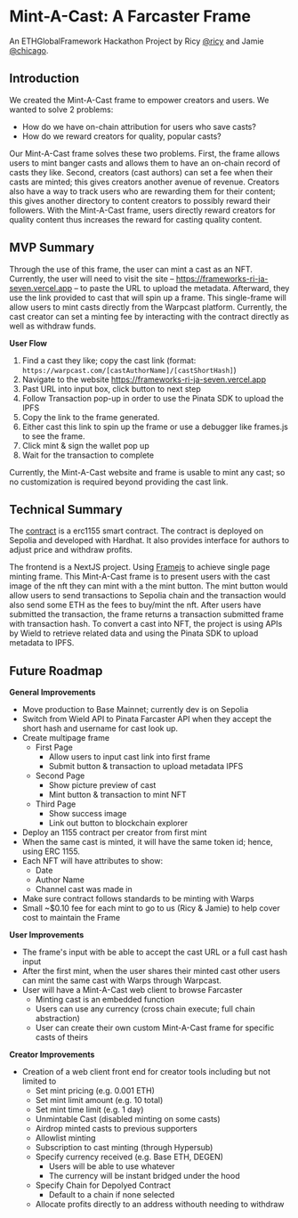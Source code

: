 # Mint-A-Cast: A Farcaster Frame
An ETHGlobalFramework Hackathon Project by Ricy [@ricy](https://warpcast.com/ricy) and Jamie [@chicago](https://warpcast.com/chicago).

## Introduction
We created the Mint-A-Cast frame to empower creators and users. We wanted to solve 2 problems: 
- How do we have on-chain attribution for users who save casts?
- How do we reward creators for quality, popular casts?

Our Mint-A-Cast frame solves these two problems. First, the frame allows users to mint banger casts and allows them to have an on-chain record of casts they like. Second, creators (cast authors) can set a fee when their casts are minted; this gives creators another avenue of revenue. Creators also have a way to track users who are rewarding them for their content; this gives another directory to content creators to possibly reward their followers. With the Mint-A-Cast frame, users directly reward creators for quality content thus increases the reward for casting quality content.

## MVP Summary
Through the use of this frame, the user can mint a cast as an NFT. Currently, the user will need to visit the site – https://frameworks-ri-ja-seven.vercel.app – to paste the URL to upload the metadata. Afterward, they use the link provided to cast that will spin up a frame. This single-frame will allow users to mint casts directly from the Warpcast platform. Currently, the cast creator can set a minting fee by interacting with the contract directly as well as withdraw funds. 

**User Flow**
1. Find a cast they like; copy the cast link (format: `https://warpcast.com/[castAuthorName]/[castShortHash]`)
2. Navigate to the website https://frameworks-ri-ja-seven.vercel.app
3. Past URL into input box, click button to next step
4. Follow Transaction pop-up in order to use the Pinata SDK to upload the IPFS
5. Copy the link to the frame generated.
6. Either cast this link to spin up the frame or use a debugger like frames.js to see the frame.
7. Click mint & sign the wallet pop up
8. Wait for the transaction to complete

Currently, the Mint-A-Cast website and frame is usable to mint any cast; so no customization is required beyond providing the cast link.

## Technical Summary
The [contract](https://sepolia.etherscan.io/tx/0x4b50fa82925f3417af973bddf057a074345efe818a6491e898f057f898141f23) is a erc1155 smart contract. The contract is deployed on Sepolia and developed with Hardhat. It also provides interface for authors to adjust price and withdraw profits.

The frontend is a NextJS project. Using [Framejs](https://github.com/jamiechicago312/frameworks-ri-ja/blob/main/frontend/src/app/%5BtokenId%5D/frames/route.tsx) to achieve single page minting frame. This Mint-A-Cast frame is to present users with the cast image of the nft they can mint with a the mint button. The mint button would allow users to send transactions to Sepolia chain and the transaction would also send some ETH as the fees to buy/mint the nft. After users have submitted the transaction, the frame returns a transaction submitted frame with transaction hash. To convert a cast into NFT, the project is using APIs by Wield to retrieve related data and using the Pinata SDK to upload metadata to IPFS.

## Future Roadmap

**General Improvements**
- Move production to Base Mainnet; currently dev is on Sepolia
- Switch from Wield API to Pinata Farcaster API when they accept the short hash and username for cast look up.
- Create multipage frame
   - First Page
      - Allow users to input cast link into first frame
      - Submit button & transaction to upload metadata IPFS
   - Second Page
      - Show picture preview of cast
      - Mint button & transaction to mint NFT
   - Third Page
      - Show success image
      - Link out button to blockchain explorer
- Deploy an 1155 contract per creator from first mint
- When the same cast is minted, it will have the same token id; hence, using ERC 1155.
- Each NFT will have attributes to show:
   - Date
   - Author Name
   - Channel cast was made in
- Make sure contract follows standards to be minting with Warps
- Small ~$0.10 fee for each mint to go to us (Ricy & Jamie) to help cover cost to maintain the Frame

**User Improvements**
- The frame's input with be able to accept the cast URL or a full cast hash input
- After the first mint, when the user shares their minted cast other users can mint the same cast with Warps through Warpcast.
- User will have a Mint-A-Cast web client to browse Farcaster
   - Minting cast is an embedded function
   - Users can use any currency (cross chain execute; full chain abstraction)
   - User can create their own custom Mint-A-Cast frame for specific casts of theirs

**Creator Improvements**
- Creation of a web client front end for creator tools including but not limited to
  - Set mint pricing (e.g. 0.001 ETH)
  - Set mint limit amount (e.g. 10 total)
  - Set mint time limit (e.g. 1 day)
  - Unmintable Cast (disabled minting on some casts)
  - Airdrop minted casts to previous supporters
  - Allowlist minting
  - Subscription to cast minting (through Hypersub)
  - Specify currency received (e.g. Base ETH, DEGEN)
      - Users will be able to use whatever
      - The currency will be instant bridged under the hood
  - Specify Chain for Depolyed Contract
     - Default to a chain if none selected
  - Allocate profits directly to an address withouth needing to withdraw
